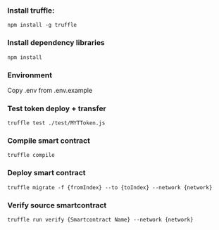 ### Install truffle:

```
npm install -g truffle
```

### Install dependency libraries

```
npm install
```

### Environment

Copy .env from .env.example

### Test token deploy + transfer

```
truffle test ./test/MYTToken.js
```

### Compile smart contract

```
truffle compile
```

### Deploy smart contract

```
truffle migrate -f {fromIndex} --to {toIndex} --network {network}
```

### Verify source smartcontract

```
truffle run verify {Smartcontract Name} --network {network}
```
